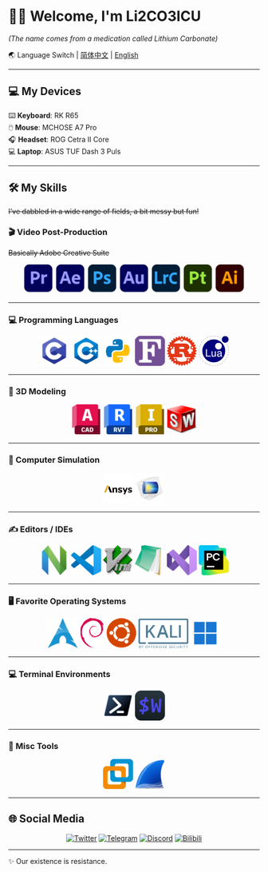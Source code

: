 
# 🏳️‍⚧️ Welcome, I'm Li2CO3ICU
*(The name comes from a medication called Lithium Carbonate)*  

🌏 Language Switch | [简体中文](README.md) | [English](README_EN.md)  

---

## 💻 My Devices


⌨️ **Keyboard**: RK R65  
🖱️ **Mouse**: MCHOSE A7 Pro  
🎧 **Headset**: ROG Cetra II Core  
💻 **Laptop**: ASUS TUF Dash 3 Puls  



---

## 🛠️ My Skills
~~I’ve dabbled in a wide range of fields, a bit messy but fun!~~  

### 🎬 Video Post-Production  
~~Basically Adobe Creative Suite~~  
<div align="center">
  <img src="./Skill_Icons/pr.png" width="60"/>
  <img src="./Skill_Icons/ae.png" width="60"/>
  <img src="./Skill_Icons/ps.png" width="60"/>
  <img src="./Skill_Icons/au.png" width="60"/>
  <img src="./Skill_Icons/LrC.png" width="60"/>
  <img src="./Skill_Icons/pt.png" width="60"/>
  <img src="./Skill_Icons/ai.png" width="60"/>
</div>

---

### 💻 Programming Languages
<div align="center">
  <img src="./Skill_Icons/c.png" width="60"/>
  <img src="./Skill_Icons/c++.png" width="60"/>
  <img src="./Skill_Icons/py.png" width="60"/>
  <img src="./Skill_Icons/for.png" width="60"/>
  <img src="./Skill_Icons/rust.png" width="60"/>
  <img src="./Skill_Icons/lua.png" width="60"/>
</div>

---

### 🎨 3D Modeling
<div align="center">
  <img src="./Skill_Icons/acad.png" width="60"/>
  <img src="./Skill_Icons/Revit.png" width="60"/>
  <img src="./Skill_Icons/Inventor.png" width="60"/>
  <img src="./Skill_Icons/swShellFileLauncher.png" width="60"/>
</div>

---

### 🧪 Computer Simulation
<div align="center">
  <img src="./Skill_Icons/ANSYS.png" width="60"/>
  <img src="./Skill_Icons/comsol.png" width="60"/>
</div>

---

### ✍️ Editors / IDEs
<div align="center">
  <img src="./Skill_Icons/nvim.png" width="60"/>
  <img src="./Skill_Icons/code.png" width="60"/>
  <img src="./Skill_Icons/vim.png" width="60"/>
  <img src="./Skill_Icons/notepad3.png" width="60"/>
  <img src="./Skill_Icons/vs.png" width="60"/>
  <img src="./Skill_Icons/pc.png" width="60"/>
</div>

---

### 🖥️ Favorite Operating Systems
<div align="center">
  <img src="./Skill_Icons/arch.png" width="60"/>
  <img src="./Skill_Icons/debian.png" width="50"/>
  <img src="./Skill_Icons/ubuntu.png" width="60"/>
  <img src="./Skill_Icons/kali.png" width="100"/>
  <img src="./Skill_Icons/w11.png" width="60"/>
</div>

---

### 💻 Terminal Environments
<div align="center">
  <img src="./Skill_Icons/pwsh7.png" width="60"/>
  <img src="./Skill_Icons/wezt.png" width="60"/>
</div>

---

### 🍥 Misc Tools
<div align="center">
  <img src="./Skill_Icons/vmware.png" width="60"/>
  <img src="./Skill_Icons/wireshark.png" width="60"/>
</div>

---

## 🌐 Social Media
<div align="center">

[![Twitter](https://img.shields.io/badge/Twitter-1DA1F2?logo=twitter&logoColor=white)](https://twitter.com/Li2CO3ICU)  [![Telegram](https://img.shields.io/badge/Telegram-26A5E4?logo=telegram&logoColor=white)](https://t.me/Li2_CO3)  [![Discord](https://img.shields.io/badge/Discord-5865F2?logo=discord&logoColor=white)](https://discord.com/users/_li2co3)  [![Bilibili](https://img.shields.io/badge/Bilibili-00A1D6?logo=bilibili&logoColor=white)](https://space.bilibili.com/283731905)  

</div>

---

✨ Our existence is resistance. 
